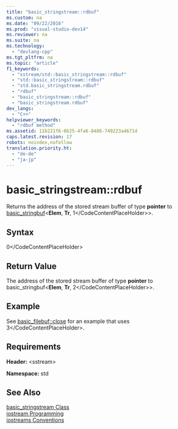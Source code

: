```yaml
---
title: "basic_stringstream::rdbuf"
ms.custom: na
ms.date: "09/22/2016"
ms.prod: "visual-studio-dev14"
ms.reviewer: na
ms.suite: na
ms.technology: 
  - "devlang-cpp"
ms.tgt_pltfrm: na
ms.topic: "article"
f1_keywords: 
  - "sstream/std::basic_stringstream::rdbuf"
  - "std::basic_stringstream::rdbuf"
  - "std.basic_stringstream.rdbuf"
  - "rdbuf"
  - "basic_stringstream::rdbuf"
  - "basic_stringstream.rdbuf"
dev_langs: 
  - "C++"
helpviewer_keywords: 
  - "rdbuf method"
ms.assetid: 11b221f6-0b25-4fa6-8486-749223a4671d
caps.latest.revision: 17
robots: noindex,nofollow
translation.priority.ht: 
  - "de-de"
  - "ja-jp"
---
```

# basic_stringstream::rdbuf
Returns the address of the stored stream buffer of type **pointer** to [basic_stringbuf](../vs140/basic_stringbuf-class.md)<**Elem**, **Tr**, <CodeContentPlaceHolder>1\</CodeContentPlaceHolder>>.  
  
## Syntax  
  
<CodeContentPlaceHolder>0\</CodeContentPlaceHolder>  
## Return Value  
 The address of the stored stream buffer of type **pointer** to basic_stringbuf<**Elem**, **Tr**, <CodeContentPlaceHolder>2\</CodeContentPlaceHolder>>.  
  
## Example  
 See [basic_filebuf::close](../vs140/basic_filebuf--close.md) for an example that uses <CodeContentPlaceHolder>3\</CodeContentPlaceHolder>.  
  
## Requirements  
 **Header:** \<sstream>  
  
 **Namespace:** std  
  
## See Also  
 [basic_stringstream Class](../vs140/basic_stringstream-class.md)   
 [iostream Programming](../vs140/iostream-programming.md)   
 [iostreams Conventions](../vs140/iostreams-conventions.md)